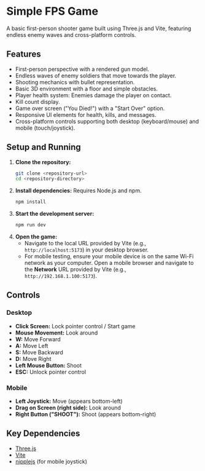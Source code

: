 # Simple FPS Game

A basic first-person shooter game built using Three.js and Vite, featuring endless enemy waves and cross-platform controls.

## Features

*   First-person perspective with a rendered gun model.
*   Endless waves of enemy soldiers that move towards the player.
*   Shooting mechanics with bullet representation.
*   Basic 3D environment with a floor and simple obstacles.
*   Player health system: Enemies damage the player on contact.
*   Kill count display.
*   Game over screen ("You Died!") with a "Start Over" option.
*   Responsive UI elements for health, kills, and messages.
*   Cross-platform controls supporting both desktop (keyboard/mouse) and mobile (touch/joystick).

## Setup and Running

1.  **Clone the repository:**
    ```bash
    git clone <repository-url>
    cd <repository-directory>
    ```
2.  **Install dependencies:**
    Requires Node.js and npm.
    ```bash
    npm install
    ```
3.  **Start the development server:**
    ```bash
    npm run dev
    ```
4.  **Open the game:**
    *   Navigate to the local URL provided by Vite (e.g., `http://localhost:5173`) in your desktop browser.
    *   For mobile testing, ensure your mobile device is on the same Wi-Fi network as your computer. Open a mobile browser and navigate to the **Network** URL provided by Vite (e.g., `http://192.168.1.100:5173`).

## Controls

### Desktop

*   **Click Screen:** Lock pointer control / Start game
*   **Mouse Movement:** Look around
*   **W:** Move Forward
*   **A:** Move Left
*   **S:** Move Backward
*   **D:** Move Right
*   **Left Mouse Button:** Shoot
*   **ESC:** Unlock pointer control

### Mobile

*   **Left Joystick:** Move (appears bottom-left)
*   **Drag on Screen (right side):** Look around
*   **Right Button ("SHOOT"):** Shoot (appears bottom-right)

## Key Dependencies

*   [Three.js](https://threejs.org/)
*   [Vite](https://vitejs.dev/)
*   [nipplejs](https://github.com/yoannmoinet/nipplejs) (for mobile joystick) 